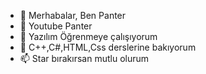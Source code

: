 - 👋 Merhabalar, Ben Panter
- 👀 Youtube Panter
- 🌱 Yazılım Öğrenmeye çalışıyorum
- 💞️ C++,C#,HTML,Css derslerine bakıyorum
- 📫 Star bırakırsan mutlu olurum

